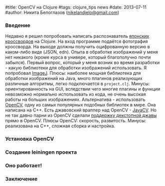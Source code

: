 #title: OpenCV на Clojure
#tags: clojure_tips news
#date: 2013-07-11
#author: Никита Белоглазов (nikelandjelo@gmail.com)

### Введение

Недавно я решил попробовать написать распознаватель [японских кроссвордов](http://ru.wikipedia.org/wiki/Японский_кроссворд) на Clojure. На вход программе подаётся фотография кроссворда. На выходе должны получить оцифрованную версию в каком-либо виде (JSON, edn). Опыта в обработке изображений у меня нет никакого (кроме курса в универе, который благополучно почти забылся).
Первый вопрос, который у меня возник во время разработки - какую библиотеки для обработки изображений использовать. Я попробовал [ImageJ](http://rsbweb.nih.gov/ij/). Плюсы: наиболее мощная библиотека для обработки изображений на Java, много плагинов реализующих различные алгоритмы, легко подключается в `project.clj`. Минусы: ориентированность на GUI, вследствии чего многие плагины и функции невозможно нормально использовать из кода, не очень высокая работы на больших изображениях.
Альтернатива - использовать [OpenCV](http://opencv.org/), одну из самых популярных подобных библиотек в мире. Она написана на С++. Есть джавовский враппер над OpenCV - [JavaCV](http://code.google.com/p/javacv/). Но не так давно парни из OpenCV сделали [поддержку декстопной джавы](http://opencv.org/opencv-java-api.html) прямо в OpenCV. Плюсы OpenCV: скорость, развитость. Минусы: реализована на С++, сложная сборка и настройка.

### Установка OpenCV

### Создание leiningen проекта

### Оно работает!

### Заключение
